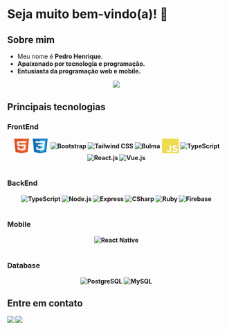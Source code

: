 # Seja muito bem-vindo(a)! 👋

<div>
  <h2>Sobre mim</h2>
  <ul>
    <li>Meu nome é <b>Pedro Henrique</b>.</li>
  	<li><b>Apaixonado por <b>tecnologia e programação</b>.</li>
  	<li><b>Entusiasta da programação web e mobile.</b></li>
  </ul>
</div>

<div align="center">
  <a href="https://github.com/phms07">
    <img height="180em" src="https://github-readme-stats.vercel.app/api/top-langs/?username=phms07&layout=compact&langs_count=6&theme=github_dark"/>
  </a>
</div>

<div>
    <h2>Principais tecnologias</h2>
    <h3>FrontEnd</h3>
    <div align="center">
      <img alt="HTML" height="35" width="40" align="center" src="https://raw.githubusercontent.com/devicons/devicon/master/icons/html5/html5-original.svg" />
      <img alt="CSS" height="35" width="40" align="center" src="https://raw.githubusercontent.com/devicons/devicon/master/icons/css3/css3-original.svg" />
      <img alt="Bootstrap" height="40" width="40" align="center" src="https://cdn.jsdelivr.net/gh/devicons/devicon/icons/bootstrap/bootstrap-original.svg" />
      <img alt="Tailwind CSS" height="50" width="40" align="center" src="https://cdn.jsdelivr.net/gh/devicons/devicon/icons/tailwindcss/tailwindcss-plain.svg" />
      <img alt="Bulma" height="50" width="40" align="center" src="https://cdn.jsdelivr.net/gh/devicons/devicon/icons/bulma/bulma-plain.svg" />
      <img alt="JavaScript" height="35" width="40" align="center" src="https://raw.githubusercontent.com/devicons/devicon/master/icons/javascript/javascript-plain.svg" />
      <img alt="TypeScript" height="35" width="40" align="center" src="https://cdn.jsdelivr.net/gh/devicons/devicon/icons/typescript/typescript-original.svg" />
      <img alt="React.js" height="40" width="40" align="center" src="https://cdn.jsdelivr.net/gh/devicons/devicon/icons/react/react-original.svg" />
      <img alt="Vue.js" height="40" width="40" align="center" src="https://cdn.jsdelivr.net/gh/devicons/devicon/icons/vuejs/vuejs-original.svg" />
    </div>
    <br>
    <h3>BackEnd</h3>
    <div align="center">
      <img alt="TypeScript" height="35" width="40" align="center" src="https://cdn.jsdelivr.net/gh/devicons/devicon/icons/typescript/typescript-original.svg" />
      <img alt="Node.js" height="35" width="40" align="center" src="https://cdn.jsdelivr.net/gh/devicons/devicon/icons/nodejs/nodejs-original.svg" />
      <img alt="Express" height="40" width="40" align="center" src="https://cdn.jsdelivr.net/gh/devicons/devicon/icons/express/express-original.svg" />
      <img alt="CSharp" height="40" width="40" align="center" src="https://cdn.jsdelivr.net/gh/devicons/devicon/icons/csharp/csharp-original.svg" />
      <!-- <img alt="DotNet" height="40" width="40" align="center" src="https://cdn.jsdelivr.net/gh/devicons/devicon/icons/dot-net/dot-net-original.svg" /> -->
      <img alt="Ruby" height="35" width="35" align="center" src="https://cdn.jsdelivr.net/gh/devicons/devicon/icons/ruby/ruby-original.svg" />
      <!-- <img alt="Rails" height="60" width="60" align="center" src="https://cdn.jsdelivr.net/gh/devicons/devicon/icons/rails/rails-plain-wordmark.svg" /> -->
      <img alt="Firebase" height="40" width="40" align="center" src="https://cdn.jsdelivr.net/gh/devicons/devicon/icons/firebase/firebase-plain.svg" />
    </div>
    <br>
    <h3>Mobile</h3>
    <div align="center">
      <img alt="React Native" height="40" width="40" align="center" src="https://cdn.jsdelivr.net/gh/devicons/devicon/icons/react/react-original.svg" />
    </div>
    <br>
    <h3>Database</h3>
    <div align="center">
      <img alt="PostgreSQL" height="40" width="40" align="center" src="https://cdn.jsdelivr.net/gh/devicons/devicon/icons/postgresql/postgresql-original.svg" />
      <img alt="MySQL" height="40" width="40" align="center" src="https://cdn.jsdelivr.net/gh/devicons/devicon/icons/mysql/mysql-original.svg" />
    </div>
</div>
<div>
    <h2>Entre em contato</h2>
    <a href="mailto:pedrohenriquemiquelimdasilva@gmail.com"><img src="https://img.shields.io/badge/-Gmail-%23333?style=for-the-badge&logo=gmail&logoColor=white" target="_blank"></a>
    <a href="https://www.linkedin.com/in/pedro-mequelim/" target="_blank"><img src="https://img.shields.io/badge/-LinkedIn-%230077B5?style=for-the-badge&logo=linkedin&logoColor=white" target="_blank"></a>
</div>
